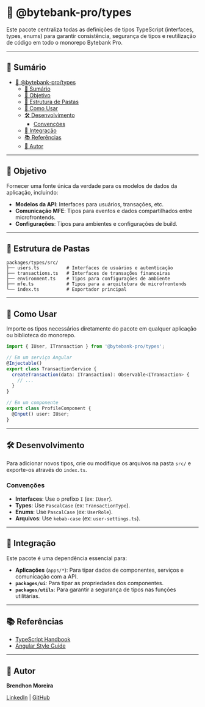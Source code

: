# 🔷 @bytebank-pro/types

Este pacote centraliza todas as definições de tipos TypeScript (interfaces, types, enums) para garantir consistência, segurança de tipos e reutilização de código em todo o monorepo Bytebank Pro.

---

## 📝 Sumário

- [🔷 @bytebank-pro/types](#-bytebank-protypes)
  - [📝 Sumário](#-sumário)
  - [🎯 Objetivo](#-objetivo)
  - [📁 Estrutura de Pastas](#-estrutura-de-pastas)
  - [🚀 Como Usar](#-como-usar)
  - [🛠️ Desenvolvimento](#️-desenvolvimento)
    - [Convenções](#convenções)
  - [🔗 Integração](#-integração)
  - [📚 Referências](#-referências)
  - [👥 Autor](#-autor)

---

## 🎯 Objetivo

Fornecer uma fonte única da verdade para os modelos de dados da aplicação, incluindo:

-   **Modelos da API**: Interfaces para usuários, transações, etc.
-   **Comunicação MFE**: Tipos para eventos e dados compartilhados entre microfrontends.
-   **Configurações**: Tipos para ambientes e configurações de build.

---

## 📁 Estrutura de Pastas

```
packages/types/src/
├── users.ts          # Interfaces de usuários e autenticação
├── transactions.ts   # Interfaces de transações financeiras
├── environment.ts    # Tipos para configurações de ambiente
├── mfe.ts            # Tipos para a arquitetura de microfrontends
└── index.ts          # Exportador principal
```

---

## 🚀 Como Usar

Importe os tipos necessários diretamente do pacote em qualquer aplicação ou biblioteca do monorepo.

```typescript
import { IUser, ITransaction } from '@bytebank-pro/types';

// Em um serviço Angular
@Injectable()
export class TransactionService {
  createTransaction(data: ITransaction): Observable<ITransaction> {
    // ...
  }
}

// Em um componente
export class ProfileComponent {
  @Input() user: IUser;
}
```

---

## 🛠️ Desenvolvimento

Para adicionar novos tipos, crie ou modifique os arquivos na pasta `src/` e exporte-os através do `index.ts`.

### Convenções

-   **Interfaces**: Use o prefixo `I` (ex: `IUser`).
-   **Types**: Use `PascalCase` (ex: `TransactionType`).
-   **Enums**: Use `PascalCase` (ex: `UserRole`).
-   **Arquivos**: Use `kebab-case` (ex: `user-settings.ts`).

---

## 🔗 Integração

Este pacote é uma dependência essencial para:

-   **Aplicações** (`apps/*`): Para tipar dados de componentes, serviços e comunicação com a API.
-   **`packages/ui`**: Para tipar as propriedades dos componentes.
-   **`packages/utils`**: Para garantir a segurança de tipos nas funções utilitárias.

---

## 📚 Referências

-   [TypeScript Handbook](https://www.typescriptlang.org/docs/)
-   [Angular Style Guide](https://angular.dev/style-guide)

---

## 👥 Autor

**Brendhon Moreira**

[LinkedIn](https://www.linkedin.com/in/brendhon-moreira) | [GitHub](https://github.com/Brendhon)
